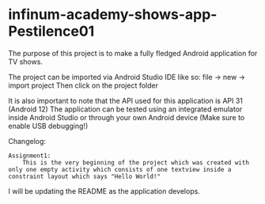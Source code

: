 # infinum-academy-shows-app-Pestilence01

The purpose of this project is to make a fully fledged Android application for TV shows. 

The project can be imported via Android Studio IDE like so: file -> new -> import project 
                                                            Then click on the project folder
                                                            
It is also important to note that the API used for this application is API 31 (Android 12) 
The application can be tested using an integrated emulator inside Android Studio or through your own Android device (Make sure to enable USB debugging!) 
                                                            
Changelog: 

	Assignment1: 
		This is the very beginning of the project which was created with only one empty activity which consists of one textview inside a constraint layout which says "Hello World!"
		
		
I will be updating the README as the application develops. 
